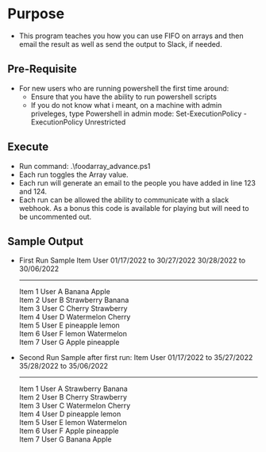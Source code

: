 # Purpose

- This program teaches you how you can use FIFO on arrays and then email the result as well as send the output to Slack, if needed.

## Pre-Requisite

- For new users who are running powershell the first time around:
	- Ensure that you have the ability to run powershell scripts
	- If you do not know what i meant, on a machine with admin priveleges, type Powershell in admin mode: Set-ExecutionPolicy -ExecutionPolicy Unrestricted

## Execute
- Run command: .\foodarray_advance.ps1
- Each run toggles the Array value.
- Each run will generate an email to the people you have added in line 123 and 124.
- Each run can be allowed the ability to communicate with a slack webhook. As a bonus this code is available for playing but will need to be uncommented out.

## Sample Output
- First Run Sample
    Item   User   01/17/2022 to 30/27/2022 30/28/2022 to 30/06/2022
    ----   ----   ------------------------ ------------------------
    Item 1 User A Banana                   Apple                   
    Item 2 User B Strawberry               Banana                  
    Item 3 User C Cherry                   Strawberry              
    Item 4 User D Watermelon               Cherry                  
    Item 5 User E pineapple                lemon                   
    Item 6 User F lemon                    Watermelon              
    Item 7 User G Apple                    pineapple               

- Second Run Sample after first run:
    Item   User   01/17/2022 to 35/27/2022 35/28/2022 to 35/06/2022
    ----   ----   ------------------------ ------------------------
    Item 1 User A Strawberry               Banana                  
    Item 2 User B Cherry                   Strawberry              
    Item 3 User C Watermelon               Cherry                  
    Item 4 User D pineapple                lemon                   
    Item 5 User E lemon                    Watermelon              
    Item 6 User F Apple                    pineapple               
    Item 7 User G Banana                   Apple                 

